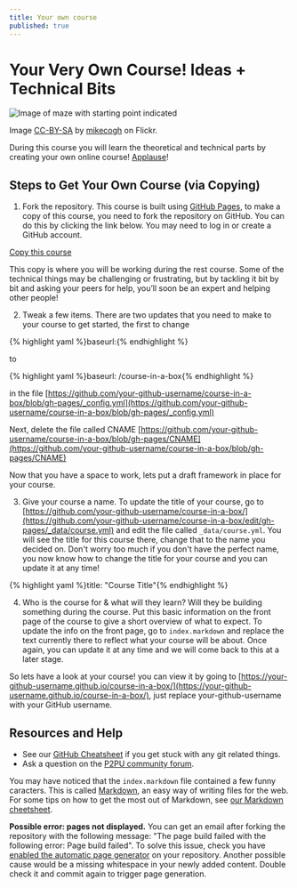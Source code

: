 ```yaml
---
title: Your own course
published: true
---
```


# Your Very Own Course! Ideas + Technical Bits

![Image of maze with starting point indicated]({{site.baseurl}}/img/start.jpg)

Image [CC-BY-SA](https://creativecommons.org/licenses/by-sa/2.0/) by [mikecogh](https://www.flickr.com/photos/mikecogh/11300349426) on Flickr.

During this course you will learn the theoretical and technical parts by creating your own online course! [Applause](http://media.giphy.com/media/Hc8PMCBjo9BXa/giphy.gif)!

## Steps to Get Your Own Course (via Copying)
1. Fork the repository. This course is built using [GitHub Pages](https://pages.github.com/), to make a copy of this course, you need to fork the repository on GitHub. You can do this by clicking the link below. You may need to log in or create a GitHub account.

<a class="btn btn-primary" href="https://github.com/p2pu/course-in-a-box/fork" target="_blank"><i class="fa fa-code-fork"></i> Copy this course</a>

This copy is where you will be working during the rest course. Some of the technical things may be challenging or frustrating, but by tackling it bit by bit and asking your peers for help, you’ll soon be an expert and helping other people!

2. Tweak a few items. 
There are two updates that you need to make to your course to get started, the first to change

{% highlight yaml %}baseurl:{% endhighlight %}

to

{% highlight yaml %}baseurl: /course-in-a-box{% endhighlight %}

in the file [https://github.com/your-github-username/course-in-a-box/blob/gh-pages/_config.yml](https://github.com/your-github-username/course-in-a-box/blob/gh-pages/_config.yml)

Next, delete the file called CNAME [https://github.com/your-github-username/course-in-a-box/blob/gh-pages/CNAME](https://github.com/your-github-username/course-in-a-box/blob/gh-pages/CNAME)

Now that you have a space to work, lets put a draft framework in place for your course.

3. Give your course a name. To update the title of your course, go to [https://github.com/your-github-username/course-in-a-box/](https://github.com/your-github-username/course-in-a-box/edit/gh-pages/_data/course.yml) and edit the file called `_data/course.yml`. You will see the title for this course there, change that to the name you decided on. Don't worry too much if you don't have the perfect name, you now know how to change the title for your course and you can update it at any time!

{% highlight yaml %}title: "Course Title"{% endhighlight %}

4. Who is the course for & what will they learn? Will they be building something during the course. Put this basic information on the front page of the course to give a short overview of what to expect. To update the info on the front page, go to `index.markdown` and replace the text currently there to reflect what your course will be about. Once again, you can update it at any time and we will come back to this at a later stage.

So lets have a look at your course! you can view it by going to [https://your-github-username.github.io/course-in-a-box/](https://your-github-username.github.io/course-in-a-box/), just replace your-github-username with your GitHub username.

## Resources and Help

- See our <a href="{{site.baseurl}}{% post_url 2000-01-02-github-cheatsheet %}">GitHub Cheatsheet</a> if you get stuck with any git related things. 
- Ask a question on the [P2PU community forum](http://community.p2pu.org/category/tech).

You may have noticed that the `index.markdown` file contained a few funny caracters. This is called [Markdown](https://en.wikipedia.org/wiki/Markdown), an easy way of writing files for the web. For some tips on how to get the most out of Markdown, see [our Markdown cheetsheet]({{site.baseurl}}/references/markdown-cheatsheet/).
 
**Possible error: pages not displayed.** You can get an email after forking the repository with the following message: "The page build failed with the following error: Page build failed". To solve this issue, check you have [enabled the automatic page generator](https://help.github.com/articles/creating-pages-with-the-automatic-generator) on your repository. Another possible cause would be a missing whitespace in your newly added content. Double check it and commit again to trigger page generation.